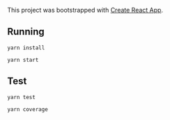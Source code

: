 This project was bootstrapped with [Create React App](https://github.com/facebookincubator/create-react-app).

Running
-------------

    yarn install

    yarn start

Test
-------------

    yarn test

    yarn coverage
